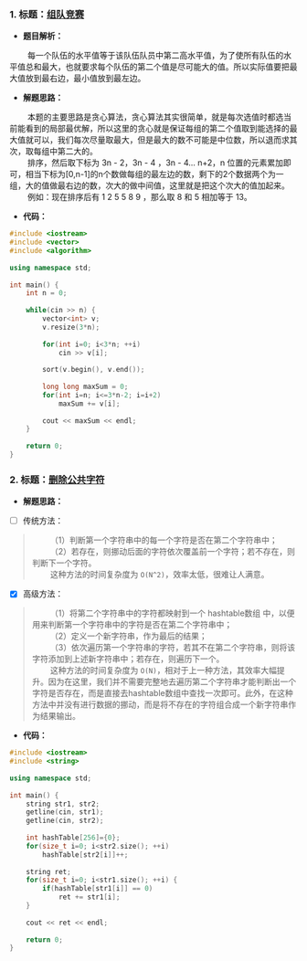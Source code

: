 ### 1. 标题：[组队竞赛](https://www.nowcoder.com/questionTerminal/6736cc3ffd1444a4a0057dee89be789b?orderByHotValue=1&page=1&onlyReference=false)

- **题目解析：**<br>

&#160; &#160; &#160; &#160; 每一个队伍的水平值等于该队伍队员中第二高水平值，为了使所有队伍的水平值总和最大，也就要求每个队伍的第二个值是尽可能大的值。所以实际值要把最大值放到最右边，最小值放到最左边。<br>

- **解题思路：**<br>

&#160; &#160; &#160; &#160; 本题的主要思路是贪心算法，贪心算法其实很简单，就是每次选值时都选当前能看到的局部最优解，所以这里的贪心就是保证每组的第二个值取到能选择的最大值就可以，我们每次尽量取最大，但是最大的数不可能是中位数，所以退而求其次，取每组中第二大的。<br>
&#160; &#160; &#160; &#160; 排序，然后取下标为 3n - 2，3n - 4 ，3n - 4... n+2，n 位置的元素累加即可，相当下标为[0,n-1]的n个数做每组的最左边的数，剩下的2个数据两个为一组，大的值做最右边的数，次大的做中间值，这里就是把这个次大的值加起来。<br>
&#160; &#160; &#160; &#160; 例如：现在排序后有 1 2 5 5 8 9 ，那么取 8 和 5 相加等于 13。<br>

- **代码：**<br>
```c++
#include <iostream>
#include <vector>
#include <algorithm>
 
using namespace std;
 
int main() {
    int n = 0;
     
    while(cin >> n) {
        vector<int> v;
        v.resize(3*n);
         
        for(int i=0; i<3*n; ++i)
            cin >> v[i];
         
        sort(v.begin(), v.end());
         
        long long maxSum = 0;
        for(int i=n; i<=3*n-2; i=i+2)
            maxSum += v[i];
         
        cout << maxSum << endl;
    }
     
    return 0;
}
```

### 2. 标题：[删除公共字符](https://www.nowcoder.com/practice/f0db4c36573d459cae44ac90b90c6212?tpId=85&&tqId=29868&rp=1&ru=/activity/oj&qru=/ta/2017test/question-ranking)

- **解题思路：**<br>

- [ ] 传统方法：<br>

> &#160; &#160; &#160; &#160; （1）判断第一个字符串中的每一个字符是否在第二个字符串中；<br>
> &#160; &#160; &#160; &#160; （2）若存在，则挪动后面的字符依次覆盖前一个字符；若不存在，则判断下一个字符。<br>
> &#160; &#160; &#160; &#160; 这种方法的时间复杂度为 `O(N^2)`，效率太低，很难让人满意。<br>

- [x] 高级方法：<br>

> &#160; &#160; &#160; &#160; （1）将第二个字符串中的字符都映射到一个 hashtable数组 中，以便用来判断第一个字符串中的字符是否在第二个字符串中；<br>
> &#160; &#160; &#160; &#160; （2）定义一个新字符串，作为最后的结果；<br>
> &#160; &#160; &#160; &#160; （3）依次遍历第一个字符串的字符，若其不在第二个字符串，则将该字符添加到上述新字符串中；若存在，则遍历下一个。<br>
> &#160; &#160; &#160; &#160; 这种方法的时间复杂度为 `O(N)`，相对于上一种方法，其效率大幅提升。因为在这里，我们并不需要完整地去遍历第二个字符串才能判断出一个字符是否存在，而是直接去hashtable数组中查找一次即可。此外，在这种方法中并没有进行数据的挪动，而是将不存在的字符组合成一个新字符串作为结果输出。<br>

- **代码：**<br>
```c++
#include <iostream>
#include <string>
 
using namespace std;
 
int main() {
    string str1, str2;
    getline(cin, str1);
    getline(cin, str2);
     
    int hashTable[256]={0};
    for(size_t i=0; i<str2.size(); ++i)
        hashTable[str2[i]]++;
     
    string ret;
    for(size_t i=0; i<str1.size(); ++i) {
        if(hashTable[str1[i]] == 0)
            ret += str1[i];
    }
     
    cout << ret << endl;
     
    return 0;
}
```
